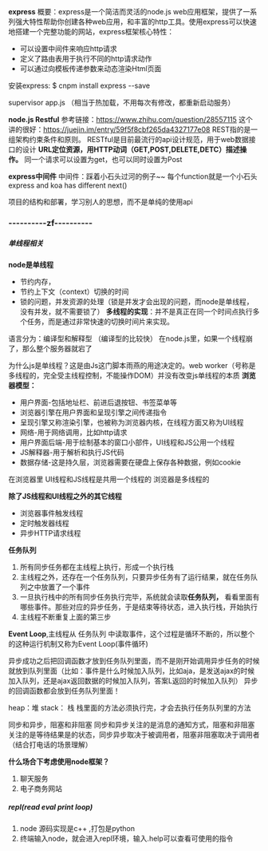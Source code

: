 **express**
概要：express是一个简洁而灵活的node.js web应用框架，提供了一系列强大特性帮助你创建各种web应用，和丰富的http工具。使用express可以快速地搭建一个完整功能的网站，express框架核心特性：
* 可以设置中间件来响应http请求
* 定义了路由表用于执行不同的http请求动作
* 可以通过向模板传递参数来动态渲染Html页面

安装express: $ cnpm install express --save

supervisor app.js  （相当于热加载，不用每次有修改，都重新启动服务）

**node.js Restful**
参考链接：https://www.zhihu.com/question/28557115
这个讲的很好：https://juejin.im/entry/59f5f8cbf265da4327177e08
REST指的是一组架构约束条件和原则。
RESTful是目前最流行的api设计规范，用于web数据接口的设计
**URL定位资源，用HTTP动词（GET,POST,DELETE,DETC）描述操作。**
同一个请求可以设置为get，也可以同时设置为Post

**express中间件**
中间件：踩着小石头过河的例子~~
每个function就是一个小石头
express and koa has different next() 

项目的结构和部署，学习别人的思想，而不是单纯的使用api


### ----------zf----------

##### 单线程相关
**node是单线程**
* 节约内存，
* 节约上下文（context）切换的时间
* 锁的问题，并发资源的处理（锁是并发才会出现的问题，而node是单线程，没有并发，就不需要锁了）
**多线程的实现**：并不是真正在同一个时间点执行多个任务，而是通过非常快速的切换时间片来实现。

语言分为：编译型和解释型 （编译型的比较快）
在node.js里，如果一个线程崩了，那么整个服务器就宕了

为什么js是单线程？这是由Js这门脚本雨燕的用途决定的。web worker（号称是多线程的，完全受主线程控制，不能操作DOM）并没有改变js单线程的本质
**浏览器模型：**
* 用户界面-包括地址栏、前进后退按钮、书签菜单等
* 浏览器引擎在用户界面和呈现引擎之间传递指令
* 呈现引擎又称渲染引擎，也被称为浏览器内核，在线程方面又称为UI线程
* 网络-用于网络调用，比如http请求
* 用户界面后端-用于绘制基本的窗口小部件，UI线程和JS公用一个线程
* JS解释器-用于解析和执行JS代码
* 数据存储-这是持久层，浏览器需要在硬盘上保存各种数据，例如cookie

在浏览器里  UI线程和JS线程是共用一个线程的
浏览器是多线程的

**除了JS线程和UI线程之外的其它线程**
* 浏览器事件触发线程
* 定时触发器线程
* 异步HTTP请求线程

**任务队列**
1. 所有同步任务都在主线程上执行，形成一个执行栈
2. 主线程之外，还存在一个任务队列，只要异步任务有了运行结果，就在任务队列之中放置了一个事件
3. 一旦执行栈中的所有同步任务执行完毕，系统就会读取**任务队列，** 看看里面有哪些事件。那些对应的异步任务，于是结束等待状态，进入执行栈，开始执行
4. 主线程不断重复上面的第三步

**Event Loop**,主线程从 任务队列 中读取事件，这个过程是循环不断的，所以整个的这种运行机制又称为Event Loop(事件循环)

异步成功之后把回调函数才放到任务队列里面，而不是刚开始调用异步任务的时候就放到队列里面（比如：事件是什么时候加入队列，比如aja，是发送ajax的时候加入队列，还是ajax返回数据的时候加入队列，答案L返回的时候加入队列）
异步的回调函数都会放到任务队列里面！

heap：堆 stack： 栈
栈里面的方法必须执行完，才会去执行任务队列里的方法

同步和异步，阻塞和非阻塞
同步和异步关注的是消息的通知方式，阻塞和非阻塞关注的是等待结果是的状态，同步异步取决于被调用者，阻塞非阻塞取决于调用者（结合打电话的场景理解）

**什么场合下考虑使用node框架？**
1. 聊天服务
2. 电子商务网站

##### repl(read eval print loop)

1. node 源码实现是c++ ,打包是python
2. 终端输入node，就会进入repl环境，输入.help可以查看可使用的指令